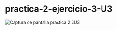 # practica-2-ejercicio-3-U3
![Captura de pantalla practica 2 3U3](https://github.com/NoeDominguezLonginos/practica-2-ejercicio-3-U3/assets/148461767/3e045f0d-450c-4395-8d0a-34535b0a44d9)

